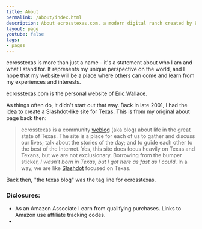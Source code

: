 ```yaml
---
title: About
permalink: /about/index.html
description: About ecrosstexas.com, a modern digital ranch created by Eric Wallace
layout: page
youtube: false
tags:
- pages
---
```

ecrosstexas is more than just a name – it's a statement about who I am and what I stand for. It represents my unique perspective on the world, and I hope that my website will be a place where others can come and learn from my experiences and interests.

ecrosstexas.com is the personal website of [Eric Wallace](/eric/).

As things often do, it didn't start out that way. Back in late 2001, I had the idea to create a Slashdot-like site for Texas.  This is from my original about page back then:

> ecrosstexas is a community [weblog](/weblog/) (aka blog) about life in the great state of Texas. The site is a place for each of us to gather and discuss our lives; talk about the stories of the day; and to guide each other to the best of the Internet. Yes, this site does focus heavily on Texas and Texans, but we are not exclusionary. Borrowing from the bumper sticker, _I wasn't born in Texas, but I got here as fast as I could_. In a way, we are like [Slashdot](http://www.slashdot.org/) focused on Texas.

Back then, "the texas blog" was the tag line for ecrosstexas.

### Diclosures:
- As an Amazon Associate I earn from qualifying purchases. Links to Amazon use affiliate tracking codes.
- 
<!--
## Inspirations:
- https://www.zachleat.com/web/about/
- https://www.paulirish.com/about/
- https://marco.org/about
- https://shawnblanc.net/colophon/
-->
